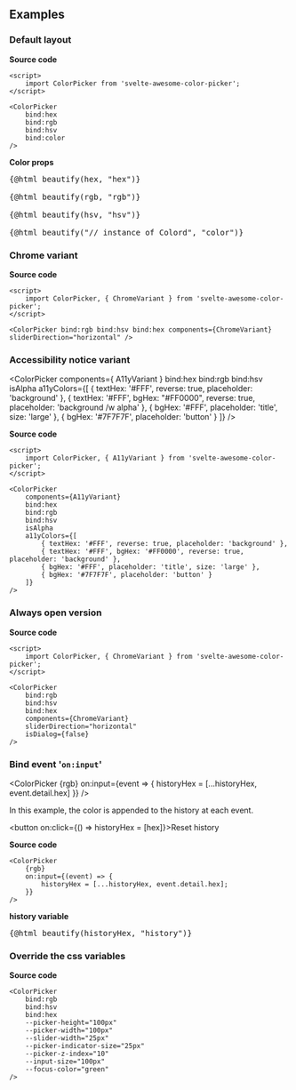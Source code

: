 <!-- README-LESS -->
<script lang="ts">
  import ColorPicker, { ChromeVariant, A11yVariant } from '$lib';
  import { bgColor } from '../store';

  let hex = "#f6f0dc";
  let rgb;
  let hsv;
  let color;
  let historyHex = [];
  $: historyHex = historyHex.length > 8 ? ['...', ...historyHex.slice(Math.max(0, historyHex.length - 8))] : historyHex

  function beautify(object, name) {
    return `<span class="token keyword">let</span> ${name}<span class="token operator"> = </span>` + JSON.stringify(object || {}, null, 2)
    .replace(/("#\w+")/g, '<span class="token string">$1</span>')
    .replace(/("...")/g, '<span class="token string">$1</span>')
    .replace(/:\s(\d+\.?\d*)/g, ': <span class="token keyword">$1</span>')
    .replace(/":/g, '"<span class="token operator">:</span>');
  }

  $: $bgColor = hex;
</script>

## Examples

### Default layout

<ColorPicker bind:hex bind:rgb bind:hsv />

<!-- README-LESS -->
<div class="example-wrapper">
<div class="overflow">
<!-- ~README-LESS -->

**Source code**

<!-- prettier-ignore -->
```svelte
<script>
	import ColorPicker from 'svelte-awesome-color-picker';
</script>

<ColorPicker
	bind:hex
	bind:rgb
	bind:hsv
	bind:color
/>
```

</div>
<div>

**Color props**

<pre class="language-javascript">{@html beautify(hex, "hex")}

{@html beautify(rgb, "rgb")}

{@html beautify(hsv, "hsv")}

{@html beautify("// instance of Colord", "color")}
</pre>

</div>
</div>

### Chrome variant

<ColorPicker bind:rgb bind:hsv bind:hex components={ChromeVariant} sliderDirection="horizontal" />

**Source code**

```svelte
<script>
	import ColorPicker, { ChromeVariant } from 'svelte-awesome-color-picker';
</script>

<ColorPicker bind:rgb bind:hsv bind:hex components={ChromeVariant} sliderDirection="horizontal" />
```

### Accessibility notice variant

<ColorPicker
components={ A11yVariant }
bind:hex
bind:rgb
bind:hsv
isAlpha
a11yColors={[
{ textHex: '#FFF', reverse: true, placeholder: 'background' },
{ textHex: '#FFF', bgHex: "#FF0000", reverse: true, placeholder: 'background /w alpha' },
{ bgHex: '#FFF', placeholder: 'title', size: 'large' },
{ bgHex: '#7F7F7F', placeholder: 'button' }
]}
/>

**Source code**

```svelte
<script>
	import ColorPicker, { A11yVariant } from 'svelte-awesome-color-picker';
</script>

<ColorPicker
	components={A11yVariant}
	bind:hex
	bind:rgb
	bind:hsv
	isAlpha
	a11yColors={[
		{ textHex: '#FFF', reverse: true, placeholder: 'background' },
		{ textHex: '#FFF', bgHex: '#FF0000', reverse: true, placeholder: 'background' },
		{ bgHex: '#FFF', placeholder: 'title', size: 'large' },
		{ bgHex: '#7F7F7F', placeholder: 'button' }
	]}
/>
```

### Always open version

<div class="example-wrapper">
  <div class="center">
    <ColorPicker bind:rgb bind:hsv bind:hex components={ChromeVariant} sliderDirection="horizontal" isDialog={false} />
  </div>
  <div class="overflow">

**Source code**

<!-- prettier-ignore -->
```svelte
<script>
	import ColorPicker, { ChromeVariant } from 'svelte-awesome-color-picker';
</script>

<ColorPicker
	bind:rgb
	bind:hsv
	bind:hex
	components={ChromeVariant}
	sliderDirection="horizontal"
	isDialog={false}
/>
```

</div>
</div>

### Bind event '`on:input`'

<ColorPicker {rgb} on:input={event => {
historyHex = [...historyHex, event.detail.hex]
}} />

In this example, the color is appended to the history at each event.

<button on:click={() => historyHex = [hex]}>Reset history</button>

<div class="example-wrapper">
<div>

**Source code**

```svelte
<ColorPicker
	{rgb}
	on:input={(event) => {
		historyHex = [...historyHex, event.detail.hex];
	}}
/>
```

</div>
<div class="overflow">

**history variable**

<pre class="language-javascript">{@html beautify(historyHex, "history")}</pre>

</div>
</div>

### Override the css variables

<div class="example-wrapper">
  <div class="center">
	<ColorPicker
		bind:rgb
		bind:hsv
		bind:hex
		--picker-height="100px"
		--picker-width="100px"
		--slider-width="25px"
		--picker-indicator-size="25px"
		--picker-z-index="10"
		--input-size="100px"
		--focus-color="green"
	/>
  </div>
  <div class="overflow">

**Source code**

<!-- prettier-ignore -->
```svelte
<ColorPicker
	bind:rgb
	bind:hsv
	bind:hex
	--picker-height="100px"
	--picker-width="100px"
	--slider-width="25px"
	--picker-indicator-size="25px"
	--picker-z-index="10"
	--input-size="100px"
	--focus-color="green"
/>
```

</div>
</div>
